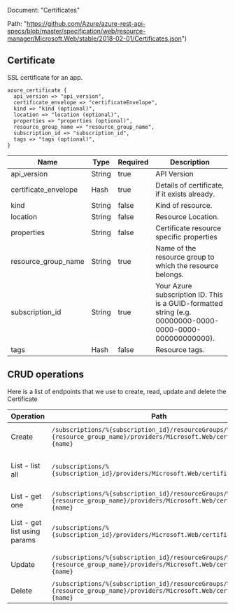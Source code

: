 Document: "Certificates"


Path: "https://github.com/Azure/azure-rest-api-specs/blob/master/specification/web/resource-manager/Microsoft.Web/stable/2018-02-01/Certificates.json")

## Certificate

SSL certificate for an app.

```puppet
azure_certificate {
  api_version => "api_version",
  certificate_envelope => "certificateEnvelope",
  kind => "kind (optional)",
  location => "location (optional)",
  properties => "properties (optional)",
  resource_group_name => "resource_group_name",
  subscription_id => "subscription_id",
  tags => "tags (optional)",
}
```

| Name        | Type           | Required       | Description       |
| ------------- | ------------- | ------------- | ------------- |
|api_version | String | true | API Version |
|certificate_envelope | Hash | true | Details of certificate, if it exists already. |
|kind | String | false | Kind of resource. |
|location | String | false | Resource Location. |
|properties | String | false | Certificate resource specific properties |
|resource_group_name | String | true | Name of the resource group to which the resource belongs. |
|subscription_id | String | true | Your Azure subscription ID. This is a GUID-formatted string (e.g. 00000000-0000-0000-0000-000000000000). |
|tags | Hash | false | Resource tags. |



## CRUD operations

Here is a list of endpoints that we use to create, read, update and delete the Certificate

| Operation | Path | Verb | Description | OperationID |
| ------------- | ------------- | ------------- | ------------- | ------------- |
|Create|`/subscriptions/%{subscription_id}/resourceGroups/%{resource_group_name}/providers/Microsoft.Web/certificates/%{name}`|Put|Create or update a certificate.|Certificates_CreateOrUpdate|
|List - list all|`/subscriptions/%{subscription_id}/providers/Microsoft.Web/certificates`|Get|Get all certificates for a subscription.|Certificates_List|
|List - get one|`/subscriptions/%{subscription_id}/resourceGroups/%{resource_group_name}/providers/Microsoft.Web/certificates/%{name}`|Get|Get a certificate.|Certificates_Get|
|List - get list using params|`/subscriptions/%{subscription_id}/providers/Microsoft.Web/certificates`|Get|Get all certificates for a subscription.|Certificates_List|
|Update|`/subscriptions/%{subscription_id}/resourceGroups/%{resource_group_name}/providers/Microsoft.Web/certificates/%{name}`|Put|Create or update a certificate.|Certificates_CreateOrUpdate|
|Delete|`/subscriptions/%{subscription_id}/resourceGroups/%{resource_group_name}/providers/Microsoft.Web/certificates/%{name}`|Delete|Delete a certificate.|Certificates_Delete|
